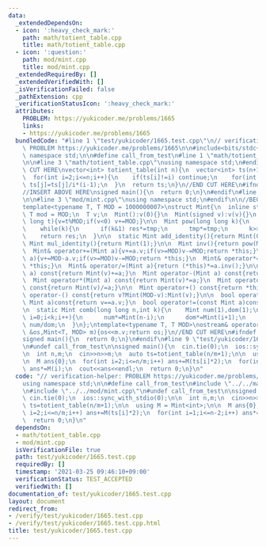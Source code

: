 ```yaml
---
data:
  _extendedDependsOn:
  - icon: ':heavy_check_mark:'
    path: math/totient_table.cpp
    title: math/totient_table.cpp
  - icon: ':question:'
    path: mod/mint.cpp
    title: mod/mint.cpp
  _extendedRequiredBy: []
  _extendedVerifiedWith: []
  _isVerificationFailed: false
  _pathExtension: cpp
  _verificationStatusIcon: ':heavy_check_mark:'
  attributes:
    PROBLEM: https://yukicoder.me/problems/1665
    links:
    - https://yukicoder.me/problems/1665
  bundledCode: "#line 1 \"test/yukicoder/1665.test.cpp\"\n// verification-helper:\
    \ PROBLEM https://yukicoder.me/problems/1665\n\n#include<bits/stdc++.h>\nusing\
    \ namespace std;\n\n#define call_from_test\n#line 1 \"math/totient_table.cpp\"\
    \n\n#line 3 \"math/totient_table.cpp\"\nusing namespace std;\n#endif\n//BEGIN\
    \ CUT HERE\nvector<int> totient_table(int n){\n  vector<int> ts(n+1);\n  iota(ts.begin(),ts.end(),0);\n\
    \  for(int i=2;i<=n;i++){\n    if(ts[i]!=i) continue;\n    for(int j=i;j<=n;j+=i)\
    \ ts[j]=ts[j]/i*(i-1);\n  }\n  return ts;\n}\n//END CUT HERE\n#ifndef call_from_test\n\
    //INSERT ABOVE HERE\nsigned main(){\n  return 0;\n}\n#endif\n#line 1 \"mod/mint.cpp\"\
    \n\n#line 3 \"mod/mint.cpp\"\nusing namespace std;\n#endif\n\n//BEGIN CUT HERE\n\
    template<typename T, T MOD = 1000000007>\nstruct Mint{\n  inline static constexpr\
    \ T mod = MOD;\n  T v;\n  Mint():v(0){}\n  Mint(signed v):v(v){}\n  Mint(long\
    \ long t){v=t%MOD;if(v<0) v+=MOD;}\n\n  Mint pow(long long k){\n    Mint res(1),tmp(v);\n\
    \    while(k){\n      if(k&1) res*=tmp;\n      tmp*=tmp;\n      k>>=1;\n    }\n\
    \    return res;\n  }\n\n  static Mint add_identity(){return Mint(0);}\n  static\
    \ Mint mul_identity(){return Mint(1);}\n\n  Mint inv(){return pow(MOD-2);}\n\n\
    \  Mint& operator+=(Mint a){v+=a.v;if(v>=MOD)v-=MOD;return *this;}\n  Mint& operator-=(Mint\
    \ a){v+=MOD-a.v;if(v>=MOD)v-=MOD;return *this;}\n  Mint& operator*=(Mint a){v=1LL*v*a.v%MOD;return\
    \ *this;}\n  Mint& operator/=(Mint a){return (*this)*=a.inv();}\n\n  Mint operator+(Mint\
    \ a) const{return Mint(v)+=a;}\n  Mint operator-(Mint a) const{return Mint(v)-=a;}\n\
    \  Mint operator*(Mint a) const{return Mint(v)*=a;}\n  Mint operator/(Mint a)\
    \ const{return Mint(v)/=a;}\n\n  Mint operator+() const{return *this;}\n  Mint\
    \ operator-() const{return v?Mint(MOD-v):Mint(v);}\n\n  bool operator==(const\
    \ Mint a)const{return v==a.v;}\n  bool operator!=(const Mint a)const{return v!=a.v;}\n\
    \n  static Mint comb(long long n,int k){\n    Mint num(1),dom(1);\n    for(int\
    \ i=0;i<k;i++){\n      num*=Mint(n-i);\n      dom*=Mint(i+1);\n    }\n    return\
    \ num/dom;\n  }\n};\ntemplate<typename T, T MOD>\nostream& operator<<(ostream\
    \ &os,Mint<T, MOD> m){os<<m.v;return os;}\n//END CUT HERE\n#ifndef call_from_test\n\
    signed main(){\n  return 0;\n}\n#endif\n#line 9 \"test/yukicoder/1665.test.cpp\"\
    \n#undef call_from_test\n\nsigned main(){\n  cin.tie(0);\n  ios::sync_with_stdio(0);\n\
    \n  int n,m;\n  cin>>n>>m;\n  auto ts=totient_table(n/m+1);\n\n  using M = Mint<int>;\n\
    \n  M ans{0};\n  for(int i=2;i<=n/m;i++) ans+=M(ts[i]*2);\n  for(int i=1;i<=n-2;i++)\
    \ ans*=M(i);\n  cout<<ans<<endl;\n  return 0;\n}\n"
  code: "// verification-helper: PROBLEM https://yukicoder.me/problems/1665\n\n#include<bits/stdc++.h>\n\
    using namespace std;\n\n#define call_from_test\n#include \"../../math/totient_table.cpp\"\
    \n#include \"../../mod/mint.cpp\"\n#undef call_from_test\n\nsigned main(){\n \
    \ cin.tie(0);\n  ios::sync_with_stdio(0);\n\n  int n,m;\n  cin>>n>>m;\n  auto\
    \ ts=totient_table(n/m+1);\n\n  using M = Mint<int>;\n\n  M ans{0};\n  for(int\
    \ i=2;i<=n/m;i++) ans+=M(ts[i]*2);\n  for(int i=1;i<=n-2;i++) ans*=M(i);\n  cout<<ans<<endl;\n\
    \  return 0;\n}\n"
  dependsOn:
  - math/totient_table.cpp
  - mod/mint.cpp
  isVerificationFile: true
  path: test/yukicoder/1665.test.cpp
  requiredBy: []
  timestamp: '2021-03-25 09:46:10+09:00'
  verificationStatus: TEST_ACCEPTED
  verifiedWith: []
documentation_of: test/yukicoder/1665.test.cpp
layout: document
redirect_from:
- /verify/test/yukicoder/1665.test.cpp
- /verify/test/yukicoder/1665.test.cpp.html
title: test/yukicoder/1665.test.cpp
---
```


